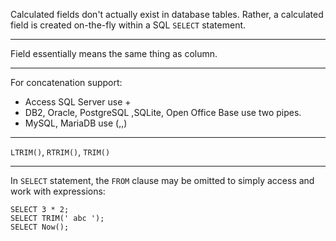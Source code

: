 Calculated fields don't actually exist in database tables. Rather, a calculated field is created on-the-fly within a SQL `SELECT` statement.

---

Field essentially means the same thing as column.

---

For concatenation support:
* Access SQL Server use +
* DB2, Oracle, PostgreSQL ,SQLite, Open Office Base use two pipes.
* MySQL, MariaDB use (,,)

---

`LTRIM()`, `RTRIM()`, `TRIM()`

---

In `SELECT` statement, the `FROM` clause may be omitted to simply access and work with expressions:

```
SELECT 3 * 2;
SELECT TRIM(' abc ');
SELECT Now();
```
